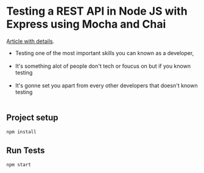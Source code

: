 # Testing a REST API in Node JS with Express using Mocha and Chai
[ِArticle with details](https://dev.to/mhmdlotfy96/testing-a-rest-api-in-node-js-with-express-using-mocha-and-chai-1258#chapter-3).
<ul>
<li>Testing one of the most important skills you can known as a developer, </li> <br>
<li>It's something alot of people don't tech or foucus on but if you known testing  </li> <br>
<li>It's gonne set you apart from every other developers that doesn't known testing  </li> <br>
</ul>

## Project setup
```
npm install
```

## Run Tests
```
npm start
```
